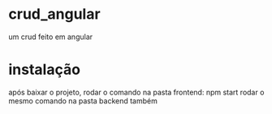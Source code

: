 # crud_angular
um crud feito em angular

# instalação

após baixar o projeto, rodar o comando na pasta frontend: npm start
rodar o mesmo comando na pasta backend também

